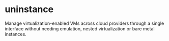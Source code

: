 # uninstance
Manage virtualization-enabled VMs across cloud providers through a single interface without needing emulation, nested virtualization or bare metal instances.
